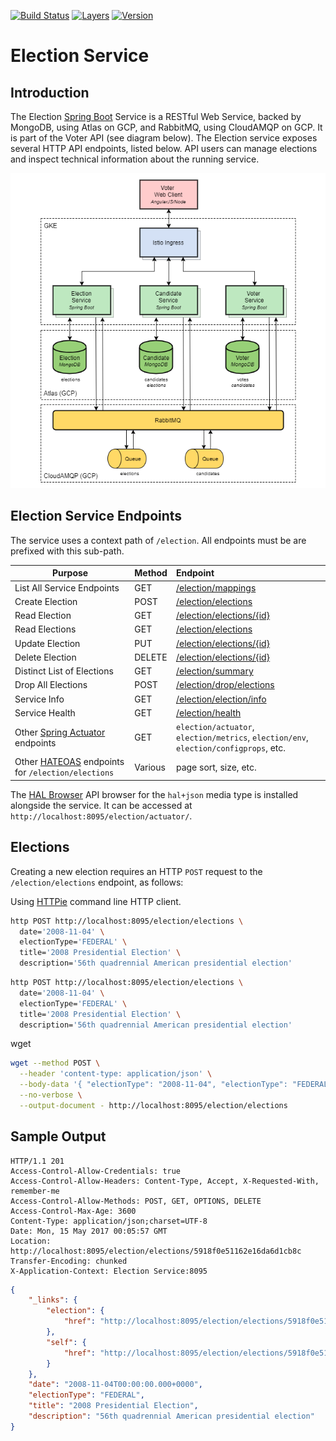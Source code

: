 [![Build Status](https://travis-ci.org/garystafford/election-service.svg?branch=gke)](https://travis-ci.org/garystafford/election-service) [![Layers](https://images.microbadger.com/badges/image/garystafford/election-service.svg)](https://microbadger.com/images/garystafford/election-service "Get your own image badge on microbadger.com") [![Version](https://images.microbadger.com/badges/version/garystafford/election-service.svg)](https://microbadger.com/images/garystafford/election-service "Get your own version badge on microbadger.com")

# Election Service

## Introduction

The Election [Spring Boot](https://projects.spring.io/spring-boot/) Service is a RESTful Web Service, backed by MongoDB, using Atlas on GCP, and RabbitMQ, using CloudAMQP on GCP. It is part of the Voter API (see diagram below). The Election service exposes several HTTP API endpoints, listed below. API users can manage elections and inspect technical information about the running service.

![Architecture](GKE_AMPQ_v1.png)

## Election Service Endpoints

The service uses a context path of `/election`. All endpoints must be are prefixed with this sub-path.

Purpose                                                                                                                  | Method  | Endpoint
------------------------------------------------------------------------------------------------------------------------ | :------ | :-----------------------------------------------------
List All Service Endpoints                                                                                               | GET     | [/election/mappings](http://localhost:8095/election/mappings)
Create Election                                                                                                          | POST    | [/election/elections](http://localhost:8095/election/elections)
Read Election                                                                                                            | GET     | [/election/elections/{id}](http://localhost:8095/election/elections/{id})
Read Elections                                                                                                           | GET     | [/election/elections](http://localhost:8095/election/elections)
Update Election                                                                                                          | PUT     | [/election/elections/{id}](http://localhost:8095/election/elections/{id})
Delete Election                                                                                                          | DELETE  | [/election/elections/{id}](http://localhost:8095/election/elections/{id})
Distinct List of Elections                                                                                               | GET     | [/election/summary](http://localhost:8095/election/summary)
Drop All Elections                                                                                                       | POST    | [/election/drop/elections](http://localhost:8095/election/drop/elections)
Service Info                                                                                                             | GET     | [/election/election/info](http://localhost:8095/election/info)
Service Health                                                                                                           | GET     | [/election/health](http://localhost:8095/election/health)
Other [Spring Actuator](http://docs.spring.io/spring-boot/docs/current/reference/htmlsingle/#production-ready) endpoints | GET     | `election/actuator`, `election/metrics`, `election/env`, `election/configprops`, etc.
Other [HATEOAS](https://spring.io/guides/gs/rest-hateoas) endpoints for `/election/elections`                            | Various | page sort, size, etc.

The [HAL Browser](https://github.com/mikekelly/hal-browser) API browser for the `hal+json` media type is installed alongside the service. It can be accessed at `http://localhost:8095/election/actuator/`.

## Elections

Creating a new election requires an HTTP `POST` request to the `/election/elections` endpoint, as follows:

Using [HTTPie](https://httpie.org/) command line HTTP client.

```bash
http POST http://localhost:8095/election/elections \
  date='2008-11-04' \
  electionType='FEDERAL' \
  title='2008 Presidential Election' \
  description='56th quadrennial American presidential election'
```

```bash
http POST http://localhost:8095/election/elections \
  date='2008-11-04' \
  electionType='FEDERAL' \
  title='2008 Presidential Election' \
  description='56th quadrennial American presidential election'
```

wget

```bash
wget --method POST \
  --header 'content-type: application/json' \
  --body-data '{ "electionType": "2008-11-04", "electionType": "FEDERAL", "title": "2008 Presidential Election", "description": "56th quadrennial American presidential election" }' \
  --no-verbose \
  --output-document - http://localhost:8095/election/elections
```

## Sample Output

```text
HTTP/1.1 201
Access-Control-Allow-Credentials: true
Access-Control-Allow-Headers: Content-Type, Accept, X-Requested-With, remember-me
Access-Control-Allow-Methods: POST, GET, OPTIONS, DELETE
Access-Control-Max-Age: 3600
Content-Type: application/json;charset=UTF-8
Date: Mon, 15 May 2017 00:05:57 GMT
Location: http://localhost:8095/election/elections/5918f0e51162e16da6d1cb8c
Transfer-Encoding: chunked
X-Application-Context: Election Service:8095
```

```json
{
    "_links": {
        "election": {
            "href": "http://localhost:8095/election/elections/5918f0e51162e16da6d1cb8c"
        },
        "self": {
            "href": "http://localhost:8095/election/elections/5918f0e51162e16da6d1cb8c"
        }
    },
    "date": "2008-11-04T00:00:00.000+0000",
    "electionType": "FEDERAL",
    "title": "2008 Presidential Election",
    "description": "56th quadrennial American presidential election"
}
```

